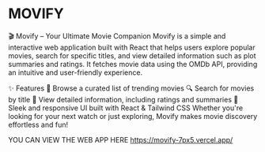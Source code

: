 # MOVIFY
🎬 Movify – Your Ultimate Movie Companion
Movify is a simple and interactive web application built with React that helps users explore popular movies, search for specific titles, and view detailed information such as plot summaries and ratings. It fetches movie data using the OMDb API, providing an intuitive and user-friendly experience.

✨ Features
📌 Browse a curated list of trending movies
🔍 Search for movies by title
📖 View detailed information, including ratings and summaries
🎨 Sleek and responsive UI built with React & Tailwind CSS
Whether you're looking for your next watch or just exploring, Movify makes movie discovery effortless and fun!



YOU CAN VIEW THE WEB APP HERE
https://movify-7px5.vercel.app/
